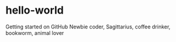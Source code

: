 # hello-world
Getting started on GitHub
Newbie coder, Sagittarius, coffee drinker, bookworm, animal lover
